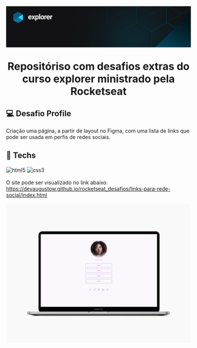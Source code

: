 <h1 align="center">
    <img src="links-para-rede-social/img/imgReadme.jpg">
    <p>Repositóriso com desafios extras do curso explorer ministrado pela Rocketseat</p>
</h1>

## 💻 Desafio Profile
 Criação uma página, a partir de layout no Figma, com uma lista de links que pode ser usada em perfis de redes sociais.

 ## 🚀 Techs
<div style="display: inline-block">
    <img align="center" alt="html5" src="https://img.shields.io/badge/HTML-239120?style=for-the-badge&logo=html5&logoColor=white">
    <img align="center" alt=css3 src="https://img.shields.io/badge/CSS3-1572B6?style=for-the-badge&logo=css3&logoColor=white">    
</div><br><br>
O site pode ser visualizado no link abaixo:<br>
<a href="https://devaugustow.github.io/rocketseat_desafios/links-para-rede-social/index.html">https://devaugustow.github.io/rocketseat_desafios/links-para-rede-social/index.html</a><br><br>



<div>
    <img src="links-para-rede-social/img/imdReadme02.png">
</div>
